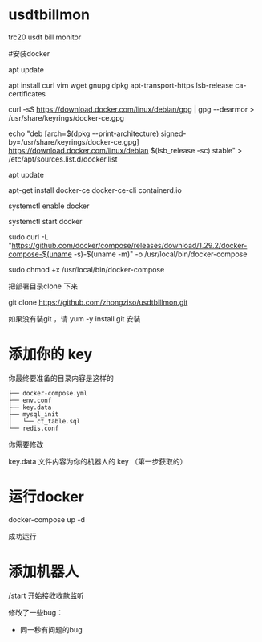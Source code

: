 # usdtbillmon
 trc20 usdt bill monitor
 
#安装docker

apt update

apt install curl vim wget gnupg dpkg apt-transport-https lsb-release ca-certificates

curl -sS https://download.docker.com/linux/debian/gpg | gpg --dearmor > /usr/share/keyrings/docker-ce.gpg

echo "deb [arch=$(dpkg --print-architecture) signed-by=/usr/share/keyrings/docker-ce.gpg] https://download.docker.com/linux/debian $(lsb_release -sc) stable" > /etc/apt/sources.list.d/docker.list

apt update

apt-get install docker-ce docker-ce-cli containerd.io

systemctl enable docker

systemctl start docker

sudo curl -L "https://github.com/docker/compose/releases/download/1.29.2/docker-compose-$(uname -s)-$(uname -m)" -o /usr/local/bin/docker-compose

sudo chmod +x /usr/local/bin/docker-compose


把部署目录clone 下来


git clone https://github.com/zhongziso/usdtbillmon.git

如果没有装git ，请 yum -y install git 安装

# 添加你的 key

你最终要准备的目录内容是这样的

```
├── docker-compose.yml
├── env.conf
├── key.data
├── mysql_init
│   └── ct_table.sql
└── redis.conf
```


你需要修改  

key.data 文件内容为你的机器人的 key （第一步获取的）

# 运行docker

docker-compose up -d

成功运行

# 添加机器人

/start  开始接收收款监听


修改了一些bug：
 
- 同一秒有问题的bug



